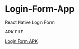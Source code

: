 # Login-Form-App
React Native Login Form

APK FILE

[Login Form APK](https://www.mediafire.com/file/83mrhr80v2p8vzq/login-form-app.apk/file)
